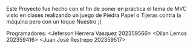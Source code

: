 Este Proyecto fue hecho con el fin de poner en práctica el tema de MVC visto en clases 
realizando un juego de Piedra Papel o Tijeras contra la máquina pero con un toque Nuestro ;)

Programadores:
    <Jeferson Herrera Vasquez 202359566>
    <Dilan Lemos 202359416>
    <Juan José Restrepo 202359517>

    
